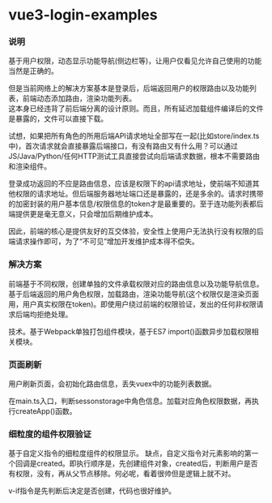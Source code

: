 # vue3-login-examples

### 说明

基于用户权限，动态显示功能导航(侧边栏等)，让用户仅看见允许自己使用的功能当然是正确的。  

但是当前网络上的解决方案基本是登录后，后端返回用户的权限路由以及功能列表，前端动态添加路由，渲染功能列表。  
这本身已经违背了前后端分离的设计原则。而且，所有延迟加载组件编译后的文件是暴露的，文件可以直接下载。  

试想，如果把所有角色的所用后端API请求地址全部写在一起(比如store/index.ts中)，首次请求就会直接暴露后端接口，有没有路由又有什么用？可以通过JS/Java/Python/任何HTTP测试工具直接尝试向后端请求数据，根本不需要路由和渲染组件。  

登录成功返回的不应是路由信息，应该是权限下的api请求地址，使前端不知道其他权限的请求地址。但后端服务器地址端口还是暴露的，还是多余的。请求时携带的加密封装的用户基本信息/权限信息的token才是最重要的。至于连功能列表都后端提供更是毫无意义，只会增加后期维护成本。

因此，前端的核心是提供友好的互交体验，安全性上使用户无法执行没有权限的后端请求操作即可，为了“不可见”增加开发维护成本得不偿失。

### 解决方案
前端基于不同权限，创建单独的文件承载权限对应的路由信息以及功能导航信息。基于后端返回的用户角色权限，加载路由，渲染功能导航(这个权限仅是渲染页面用，用户真实权限在token)。即使用户绕过前端的权限验证，发出的任何非权限请求后端均拒绝处理。  

技术。基于Webpack单独打包组件模块，基于ES7 import()函数异步加载权限相关模块。

### 页面刷新
用户刷新页面，会初始化路由信息，丢失vuex中的功能列表数据。  

在main.ts入口，判断sessonstorage中角色信息。加载对应角色权限数据，再执行createApp()函数。

### 细粒度的组件权限验证
基于自定义指令的细粒度组件的权限显示。
缺点，自定义指令对元素影响的第一个回调是created。即执行顺序是，先创建组件对象，created后，判断用户是否有权限，没有，再从父节点移除。何必呢，看着很帅但是逻辑上就不对。

v-if指令是先判断后决定是否创建，代码也很好维护。

